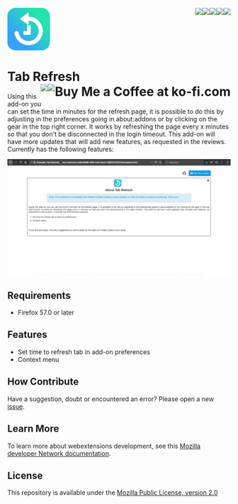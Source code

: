 [<img align="right" src="https://img.shields.io/github/issues/jhonatasrm/tab-refresh.svg">](https://img.shields.io/github/issues/jhonatasrm/tab-refresh.svg)
[<img align="right" src="https://img.shields.io/github/license/jhonatasrm/tab-refresh.svg">](https://img.shields.io/github/license/jhonatasrm/tab-refresh.svg)
[<img align="right" src="https://img.shields.io/github/forks/jhonatasrm/tab-refresh.svg">](https://img.shields.io/github/forks/jhonatasrm/tab-refresh.svg)
[<img align="right" src="https://img.shields.io/github/stars/jhonatasrm/tab-refresh.svg">](https://img.shields.io/github/stars/jhonatasrm/tab-refresh.svg)
[<img align="right" src="https://img.shields.io/github/release/jhonatasrm/tab-refresh.svg">](https://img.shields.io/github/release/jhonatasrm/tab-refresh.svg)


![Tab Refresh](/src/res/icons/icon@2x.png)
# Tab Refresh <a href='https://ko-fi.com/S6S5S3WU' target='_blank'><img align="right" height='36' style='border:0px;height:36px;' src='https://az743702.vo.msecnd.net/cdn/kofi1.png?v=0' border='0' alt='Buy Me a Coffee at ko-fi.com'/></a>[<img align="right" src="https://addons.cdn.mozilla.net/static/img/addons-buttons/AMO-button_2.png">](https://addons.mozilla.org/en-US/firefox/addon/Tab-Refresh/)

Using this add-on you can set the time in minutes for the refresh page, it is possible to do this by adjusting in the preferences going in about:addons or by clicking on the gear in the top right corner. It works by refreshing the page every x minutes so that you don't be disconnected in the login timeout. This add-on will have more updates that will add new features, as requested in the reviews. Currently has the following features:

![Tab Refresh Screenshot](tab-refresh.gif)

## Requirements
* Firefox 57.0 or later

## Features
* Set time to refresh tab in add-on preferences
* Context menu

## How Contribute
Have a suggestion, doubt or encountered an error? Please open a new [issue](https://github.com/jhonatasrm/tab-refresh/issues).

## Learn More 
To learn more about webextensions development, see this [Mozilla developer Network documentation](https://developer.mozilla.org/en-US/Add-ons/WebExtensions).

## License
This repository is available under the [Mozilla Public License, version 2.0](https://github.com/jhonatasrm/tab-refresh/blob/master/LICENSE)

